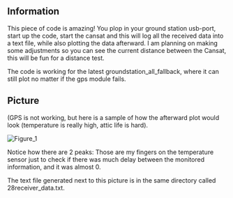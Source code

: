 ## Information

This piece of code is amazing! You plop in your ground station usb-port, start up the code, start the cansat and this will log all the received data into a text file, while also plotting the data afterward. I am planning on making some adjustments so you can see the current distance between the Cansat, this will be fun for a distance test. 

The code is working for the latest groundstation_all_fallback, where it can still plot no matter if the gps module fails. 

## Picture

(GPS is not working, but here is a sample of how the afterward plot would look (temperature is really high, attic life is hard).

![Figure_1](https://user-images.githubusercontent.com/25268098/122445812-35407380-cfa2-11eb-8ee4-9ee0942ef341.png)

Notice how there are 2 peaks: Those are my fingers on the temperature sensor just to check if there was much delay between the monitored information, and it was almost 0. 

The text file generated next to this picture is in the same directory called 28receiver_data.txt. 
